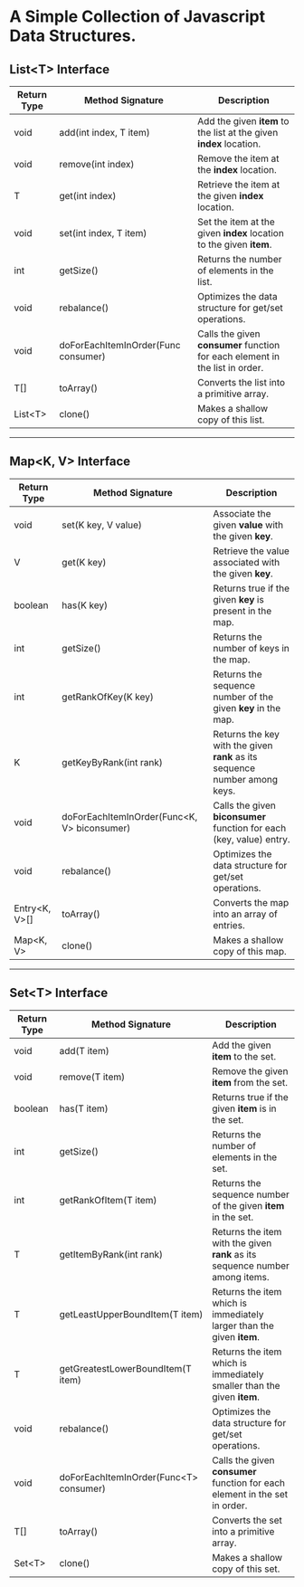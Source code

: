 
# A Simple Collection of Javascript Data Structures.

## **List\<T\> Interface**
| Return Type | Method Signature                       | Description                                                                  |
| ----------- | -------------------------------------- | ---------------------------------------------------------------------------- |
| void        | add(int index, T item)                 | Add the given **item** to the list at the given **index** location.          |
| void        | remove(int index)                      | Remove the item at the **index** location.                                   |
| T           | get(int index)                         | Retrieve the item at the given **index** location.                           |
| void        | set(int index, T item)                 | Set the item at the given **index** location to the given **item**.          |
| int         | getSize()                              | Returns the number of elements in the list.                                  |
| void        | rebalance()                            | Optimizes the data structure for get/set operations.                         |
| void        | doForEachItemInOrder(Func<T> consumer) | Calls the given **consumer** function for each element in the list in order. |
| T[]         | toArray()                              | Converts the list into a primitive array.                                    |
| List\<T\>   | clone()                                | Makes a shallow copy of this list.                                           |

---

## **Map\<K, V\> Interface**
| Return Type     | Method Signature                                       | Description                                                                |
| --------------- | ------------------------------------------------------ | -------------------------------------------------------------------------  |
| void            | set(K key, V value)                                    | Associate the given **value** with the given **key**.                      |
| V               | get(K key)                                             | Retrieve the value associated with the given **key**.                      |
| boolean         | has(K key)                                             | Returns true if the given **key** is present in the map.                   |
| int             | getSize()                                              | Returns the number of keys in the map.                                     |
| int             | getRankOfKey(K key)                                    | Returns the sequence number of the given **key** in the map.               |
| K               | getKeyByRank(int rank)                                 | Returns the key with the given **rank** as its sequence number among keys. |
| void            | doForEachItemInOrder(Func\<K, V\> biconsumer)          | Calls the given **biconsumer** function for each (key, value) entry.       |
| void            | rebalance()                                            | Optimizes the data structure for get/set operations.                       |
| Entry\<K, V\>[] | toArray()                                              | Converts the map into an array of entries.                                 |
| Map\<K, V\>     | clone()                                                | Makes a shallow copy of this map.                                          |

---

## **Set\<T\> Interface**
| Return Type | Method Signature                         | Description                                                                    |
| ----------- | ---------------------------------------- | ------------------------------------------------------------------------------ |
| void        | add(T item)                              | Add the given **item** to the set.                                             |
| void        | remove(T item)                           | Remove the given **item** from the set.                                        |
| boolean     | has(T item)                              | Returns true if the given **item** is in the set.                              |
| int         | getSize()                                | Returns the number of elements in the set.                                     |
| int         | getRankOfItem(T item)                    | Returns the sequence number of the given **item** in the set.                  |
| T           | getItemByRank(int rank)                  | Returns the item with the given **rank** as its sequence number among items.   |
| T           | getLeastUpperBoundItem(T item)           | Returns the item which is immediately larger than the given **item**.          |
| T           | getGreatestLowerBoundItem(T item)        | Returns the item which is immediately smaller than the given **item**.         |
| void        | rebalance()                              | Optimizes the data structure for get/set operations.                           |
| void        | doForEachItemInOrder(Func\<T\> consumer) | Calls the given **consumer** function for each element in the set in order.    |
| T[]         | toArray()                                | Converts the set into a primitive array.                                       |
| Set\<T\>    | clone()                                  | Makes a shallow copy of this set.                                              |

